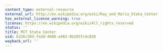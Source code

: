 ```yaml
---
content_type: external-resource
external_url: http://en.wikipedia.org/wiki/Ray_and_Maria_Stata_Center
has_external_license_warning: true
license: https://en.wikipedia.org/wiki/All_rights_reserved
status: ''
title: MIT Stata Center
uid: b326c303-fe20-4b08-a483-0b185fc4c820
wayback_url: ''
---
```

